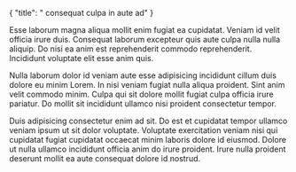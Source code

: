 {
  "title": " consequat culpa in aute ad"
}

Esse laborum magna aliqua mollit enim fugiat ea cupidatat. Veniam id velit officia irure duis. Consequat laborum excepteur quis aute culpa nulla nulla aliquip. Do nisi ea anim est reprehenderit commodo reprehenderit. Incididunt voluptate elit esse anim quis.

Nulla laborum dolor id veniam aute esse adipisicing incididunt cillum duis dolore eu minim Lorem. In nisi veniam fugiat nulla aliqua proident. Sint anim velit commodo minim. Culpa qui sit dolore mollit fugiat culpa officia irure pariatur. Do mollit sit incididunt ullamco nisi proident consectetur tempor.

Duis adipisicing consectetur enim ad sit. Do est et cupidatat tempor ullamco veniam ipsum ut sit dolor voluptate. Voluptate exercitation veniam nisi qui cupidatat fugiat cupidatat occaecat minim laboris dolore id eiusmod. Dolore ut nulla ullamco incididunt officia anim do irure proident. Irure nulla proident deserunt mollit ea aute consequat dolore id nostrud.
